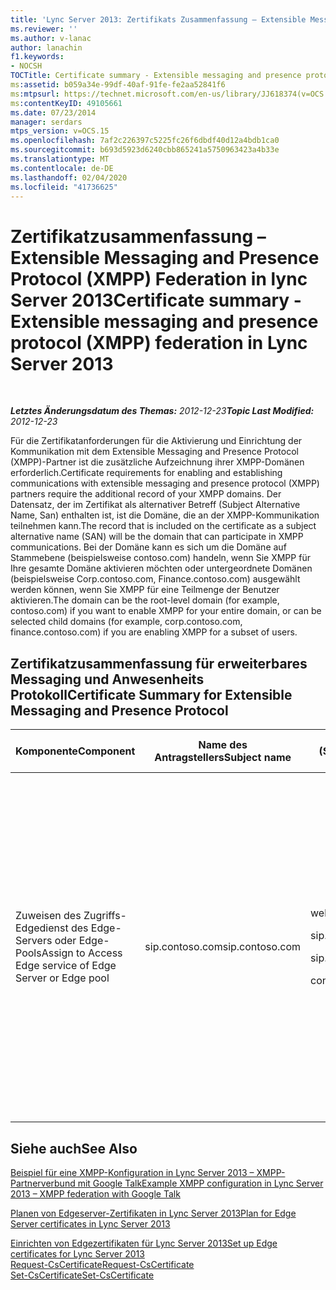```yaml
---
title: 'Lync Server 2013: Zertifikats Zusammenfassung – Extensible Messaging and Presence Protocol (XMPP) Federation'
ms.reviewer: ''
ms.author: v-lanac
author: lanachin
f1.keywords:
- NOCSH
TOCTitle: Certificate summary - Extensible messaging and presence protocol (XMPP) federation
ms:assetid: b059a34e-99df-40af-91fe-fe2aa52841f6
ms:mtpsurl: https://technet.microsoft.com/en-us/library/JJ618374(v=OCS.15)
ms:contentKeyID: 49105661
ms.date: 07/23/2014
manager: serdars
mtps_version: v=OCS.15
ms.openlocfilehash: 7af2c226397c5225fc26f6dbdf40d12a4bdb1ca0
ms.sourcegitcommit: b693d5923d6240cbb865241a5750963423a4b33e
ms.translationtype: MT
ms.contentlocale: de-DE
ms.lasthandoff: 02/04/2020
ms.locfileid: "41736625"
---
```

<div data-xmlns="http://www.w3.org/1999/xhtml">

<div class="topic" data-xmlns="http://www.w3.org/1999/xhtml" data-msxsl="urn:schemas-microsoft-com:xslt" data-cs="http://msdn.microsoft.com/en-us/">

<div data-asp="http://msdn2.microsoft.com/asp">

# <a name="certificate-summary---extensible-messaging-and-presence-protocol-xmpp-federation-in-lync-server-2013"></a><span data-ttu-id="ff550-102">Zertifikatzusammenfassung – Extensible Messaging and Presence Protocol (XMPP) Federation in lync Server 2013</span><span class="sxs-lookup"><span data-stu-id="ff550-102">Certificate summary - Extensible messaging and presence protocol (XMPP) federation in Lync Server 2013</span></span>

</div>

<div id="mainSection">

<div id="mainBody">

<span> </span>

<span data-ttu-id="ff550-103">_**Letztes Änderungsdatum des Themas:** 2012-12-23_</span><span class="sxs-lookup"><span data-stu-id="ff550-103">_**Topic Last Modified:** 2012-12-23_</span></span>

<span data-ttu-id="ff550-104">Für die Zertifikatanforderungen für die Aktivierung und Einrichtung der Kommunikation mit dem Extensible Messaging and Presence Protocol (XMPP)-Partner ist die zusätzliche Aufzeichnung ihrer XMPP-Domänen erforderlich.</span><span class="sxs-lookup"><span data-stu-id="ff550-104">Certificate requirements for enabling and establishing communications with extensible messaging and presence protocol (XMPP) partners require the additional record of your XMPP domains.</span></span> <span data-ttu-id="ff550-105">Der Datensatz, der im Zertifikat als alternativer Betreff (Subject Alternative Name, San) enthalten ist, ist die Domäne, die an der XMPP-Kommunikation teilnehmen kann.</span><span class="sxs-lookup"><span data-stu-id="ff550-105">The record that is included on the certificate as a subject alternative name (SAN) will be the domain that can participate in XMPP communications.</span></span> <span data-ttu-id="ff550-106">Bei der Domäne kann es sich um die Domäne auf Stammebene (beispielsweise contoso.com) handeln, wenn Sie XMPP für Ihre gesamte Domäne aktivieren möchten oder untergeordnete Domänen (beispielsweise Corp.contoso.com, Finance.contoso.com) ausgewählt werden können, wenn Sie XMPP für eine Teilmenge der Benutzer aktivieren.</span><span class="sxs-lookup"><span data-stu-id="ff550-106">The domain can be the root-level domain (for example, contoso.com) if you want to enable XMPP for your entire domain, or can be selected child domains (for example, corp.contoso.com, finance.contoso.com) if you are enabling XMPP for a subset of users.</span></span>

<div>

## <a name="certificate-summary-for-extensible-messaging-and-presence-protocol"></a><span data-ttu-id="ff550-107">Zertifikatzusammenfassung für erweiterbares Messaging und Anwesenheits Protokoll</span><span class="sxs-lookup"><span data-stu-id="ff550-107">Certificate Summary for Extensible Messaging and Presence Protocol</span></span>


<table>
<colgroup>
<col style="width: 25%" />
<col style="width: 25%" />
<col style="width: 25%" />
<col style="width: 25%" />
</colgroup>
<thead>
<tr class="header">
<th><span data-ttu-id="ff550-108">Komponente</span><span class="sxs-lookup"><span data-stu-id="ff550-108">Component</span></span></th>
<th><span data-ttu-id="ff550-109">Name des Antragstellers</span><span class="sxs-lookup"><span data-stu-id="ff550-109">Subject name</span></span></th>
<th><span data-ttu-id="ff550-110">Subject Alternative Names (San)/Order</span><span class="sxs-lookup"><span data-stu-id="ff550-110">Subject alternative names (SAN)/Order</span></span></th>
<th><span data-ttu-id="ff550-111">Kommentare</span><span class="sxs-lookup"><span data-stu-id="ff550-111">Comments</span></span></th>
</tr>
</thead>
<tbody>
<tr class="odd">
<td><p><span data-ttu-id="ff550-112">Zuweisen des Zugriffs-Edgedienst des Edge-Servers oder Edge-Pools</span><span class="sxs-lookup"><span data-stu-id="ff550-112">Assign to Access Edge service of Edge Server or Edge pool</span></span></p></td>
<td><p><span data-ttu-id="ff550-113">sip.contoso.com</span><span class="sxs-lookup"><span data-stu-id="ff550-113">sip.contoso.com</span></span></p></td>
<td><p><span data-ttu-id="ff550-114">webcon.contoso.com</span><span class="sxs-lookup"><span data-stu-id="ff550-114">webcon.contoso.com</span></span></p>
<p><span data-ttu-id="ff550-115">sip.contoso.com</span><span class="sxs-lookup"><span data-stu-id="ff550-115">sip.contoso.com</span></span></p>
<p><span data-ttu-id="ff550-116">sip.fabrikam.com</span><span class="sxs-lookup"><span data-stu-id="ff550-116">sip.fabrikam.com</span></span></p>
<p><span data-ttu-id="ff550-117">contoso.com</span><span class="sxs-lookup"><span data-stu-id="ff550-117">contoso.com</span></span></p></td>
<td><p><span data-ttu-id="ff550-118">Die ersten drei San-Einträge sind die normalen San-Einträge für einen Full Edge-Server.</span><span class="sxs-lookup"><span data-stu-id="ff550-118">The first three SAN entries are the normal SAN entries for a full Edge Server.</span></span> <span data-ttu-id="ff550-119">Der contoso.com ist der Eintrag, der für den Verbund mit dem XMPP-Partner auf der Stammdomänen Ebene erforderlich ist.</span><span class="sxs-lookup"><span data-stu-id="ff550-119">The contoso.com is the entry required for federation with the XMPP partner at the root domain level.</span></span> <span data-ttu-id="ff550-120">Dieser Eintrag ermöglicht XMPP für alle Domänen mit dem Suffix contoso.com.</span><span class="sxs-lookup"><span data-stu-id="ff550-120">This entry will allow XMPP for all domains with the suffix contoso.com.</span></span></p></td>
</tr>
</tbody>
</table>


</div>

<div>

## <a name="see-also"></a><span data-ttu-id="ff550-121">Siehe auch</span><span class="sxs-lookup"><span data-stu-id="ff550-121">See Also</span></span>


[<span data-ttu-id="ff550-122">Beispiel für eine XMPP-Konfiguration in Lync Server 2013 – XMPP-Partnerverbund mit Google Talk</span><span class="sxs-lookup"><span data-stu-id="ff550-122">Example XMPP configuration in Lync Server 2013 – XMPP federation with Google Talk</span></span>](lync-server-2013-example-xmpp-configuration-–-xmpp-federation-with-google-talk.md)  


[<span data-ttu-id="ff550-123">Planen von Edgeserver-Zertifikaten in Lync Server 2013</span><span class="sxs-lookup"><span data-stu-id="ff550-123">Plan for Edge Server certificates in Lync Server 2013</span></span>](lync-server-2013-plan-for-edge-server-certificates.md)  


[<span data-ttu-id="ff550-124">Einrichten von Edgezertifikaten für Lync Server 2013</span><span class="sxs-lookup"><span data-stu-id="ff550-124">Set up Edge certificates for Lync Server 2013</span></span>](lync-server-2013-set-up-edge-certificates.md)  
[<span data-ttu-id="ff550-125">Request-CsCertificate</span><span class="sxs-lookup"><span data-stu-id="ff550-125">Request-CsCertificate</span></span>](https://docs.microsoft.com/powershell/module/skype/Request-CsCertificate)  
[<span data-ttu-id="ff550-126">Set-CsCertificate</span><span class="sxs-lookup"><span data-stu-id="ff550-126">Set-CsCertificate</span></span>](https://docs.microsoft.com/powershell/module/skype/Set-CsCertificate)  
  

</div>

</div>

<span> </span>

</div>

</div>

</div>

